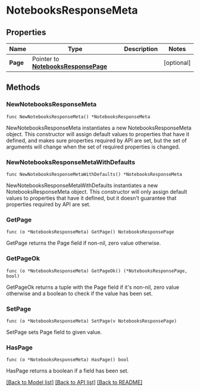 # NotebooksResponseMeta

## Properties

| Name     | Type                                                             | Description | Notes      |
| -------- | ---------------------------------------------------------------- | ----------- | ---------- |
| **Page** | Pointer to [**NotebooksResponsePage**](NotebooksResponsePage.md) |             | [optional] |

## Methods

### NewNotebooksResponseMeta

`func NewNotebooksResponseMeta() *NotebooksResponseMeta`

NewNotebooksResponseMeta instantiates a new NotebooksResponseMeta object.
This constructor will assign default values to properties that have it defined,
and makes sure properties required by API are set, but the set of arguments
will change when the set of required properties is changed.

### NewNotebooksResponseMetaWithDefaults

`func NewNotebooksResponseMetaWithDefaults() *NotebooksResponseMeta`

NewNotebooksResponseMetaWithDefaults instantiates a new NotebooksResponseMeta object.
This constructor will only assign default values to properties that have it defined,
but it doesn't guarantee that properties required by API are set.

### GetPage

`func (o *NotebooksResponseMeta) GetPage() NotebooksResponsePage`

GetPage returns the Page field if non-nil, zero value otherwise.

### GetPageOk

`func (o *NotebooksResponseMeta) GetPageOk() (*NotebooksResponsePage, bool)`

GetPageOk returns a tuple with the Page field if it's non-nil, zero value otherwise
and a boolean to check if the value has been set.

### SetPage

`func (o *NotebooksResponseMeta) SetPage(v NotebooksResponsePage)`

SetPage sets Page field to given value.

### HasPage

`func (o *NotebooksResponseMeta) HasPage() bool`

HasPage returns a boolean if a field has been set.

[[Back to Model list]](../README.md#documentation-for-models) [[Back to API list]](../README.md#documentation-for-api-endpoints) [[Back to README]](../README.md)
